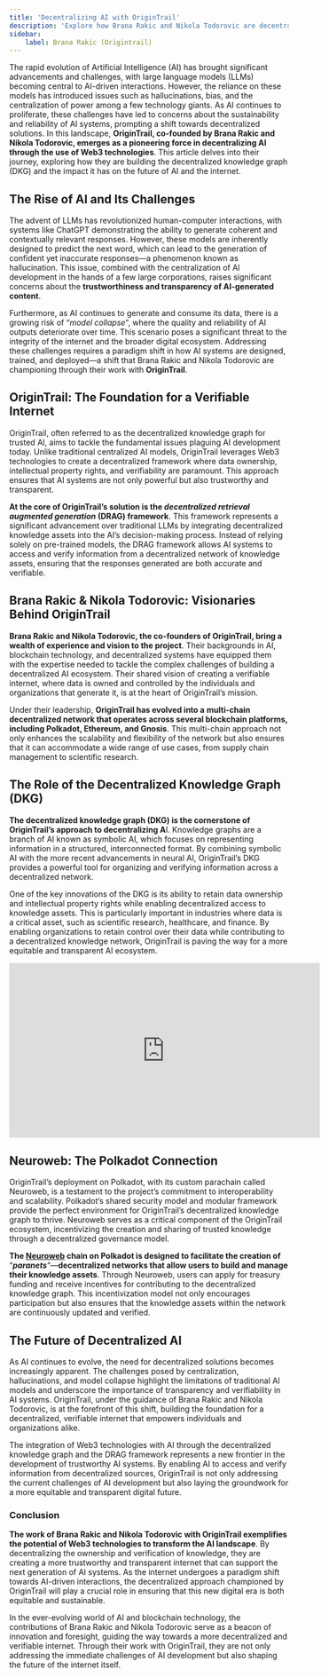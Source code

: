 ```yaml
---
title: 'Decentralizing AI with OriginTrail'
description: 'Explore how Brana Rakic and Nikola Todorovic are decentralizing AI with OriginTrail’s decentralized knowledge graph for a verifiable internet.'
sidebar:
    label: Brana Rakic (Origintrail)
---
```

The rapid evolution of Artificial Intelligence (AI) has brought significant advancements and challenges, with large language models (LLMs) becoming central to AI-driven interactions. However, the reliance on these models has introduced issues such as hallucinations, bias, and the centralization of power among a few technology giants. As AI continues to proliferate, these challenges have led to concerns about the sustainability and reliability of AI systems, prompting a shift towards decentralized solutions. In this landscape, **OriginTrail, co-founded by Brana Rakic and Nikola Todorovic, emerges as a pioneering force in decentralizing AI through the use of Web3 technologies**. This article delves into their journey, exploring how they are building the decentralized knowledge graph (DKG) and the impact it has on the future of AI and the internet.

## The Rise of AI and Its Challenges
The advent of LLMs has revolutionized human-computer interactions, with systems like ChatGPT demonstrating the ability to generate coherent and contextually relevant responses. However, these models are inherently designed to predict the next word, which can lead to the generation of confident yet inaccurate responses—a phenomenon known as hallucination. This issue, combined with the centralization of AI development in the hands of a few large corporations, raises significant concerns about the **trustworthiness and transparency of AI-generated content**.

Furthermore, as AI continues to generate and consume its data, there is a growing risk of “*model collapse*“, where the quality and reliability of AI outputs deteriorate over time. This scenario poses a significant threat to the integrity of the internet and the broader digital ecosystem. Addressing these challenges requires a paradigm shift in how AI systems are designed, trained, and deployed—a shift that Brana Rakic and Nikola Todorovic are championing through their work with **OriginTrail**.

## OriginTrail: The Foundation for a Verifiable Internet
OriginTrail, often referred to as the decentralized knowledge graph for trusted AI, aims to tackle the fundamental issues plaguing AI development today. Unlike traditional centralized AI models, OriginTrail leverages Web3 technologies to create a decentralized framework where data ownership, intellectual property rights, and verifiability are paramount. This approach ensures that AI systems are not only powerful but also trustworthy and transparent.

**At the core of OriginTrail’s solution is the *decentralized retrieval augmented generation* (DRAG) framework**. This framework represents a significant advancement over traditional LLMs by integrating decentralized knowledge assets into the AI’s decision-making process. Instead of relying solely on pre-trained models, the DRAG framework allows AI systems to access and verify information from a decentralized network of knowledge assets, ensuring that the responses generated are both accurate and verifiable.

## Brana Rakic &amp; Nikola Todorovic: Visionaries Behind OriginTrail
**Brana Rakic and Nikola Todorovic, the co-founders of OriginTrail, bring a wealth of experience and vision to the project**. Their backgrounds in AI, blockchain technology, and decentralized systems have equipped them with the expertise needed to tackle the complex challenges of building a decentralized AI ecosystem. Their shared vision of creating a verifiable internet, where data is owned and controlled by the individuals and organizations that generate it, is at the heart of OriginTrail’s mission.

Under their leadership, **OriginTrail has evolved into a** **multi-chain decentralized network that operates across several blockchain platforms, including Polkadot, Ethereum, and Gnosis**. This multi-chain approach not only enhances the scalability and flexibility of the network but also ensures that it can accommodate a wide range of use cases, from supply chain management to scientific research.

## The Role of the Decentralized Knowledge Graph (DKG)
**The decentralized knowledge graph (DKG) is the cornerstone of OriginTrail’s approach to decentralizing A**I. Knowledge graphs are a branch of AI known as symbolic AI, which focuses on representing information in a structured, interconnected format. By combining symbolic AI with the more recent advancements in neural AI, OriginTrail’s DKG provides a powerful tool for organizing and verifying information across a decentralized network.

One of the key innovations of the DKG is its ability to retain data ownership and intellectual property rights while enabling decentralized access to knowledge assets. This is particularly important in industries where data is a critical asset, such as scientific research, healthcare, and finance. By enabling organizations to retain control over their data while contributing to a decentralized knowledge network, OriginTrail is paving the way for a more equitable and transparent AI ecosystem.

<iframe allowfullscreen="allowfullscreen" frameborder="0" height="315" src="https://www.youtube.com/embed/ZMuLyLCtE3s?si=jYRAVAlM17rjXe4q" title="YouTube video player" width="560"></iframe>

## Neuroweb: The Polkadot Connection
OriginTrail’s deployment on Polkadot, with its custom parachain called Neuroweb, is a testament to the project’s commitment to interoperability and scalability. Polkadot’s shared security model and modular framework provide the perfect environment for OriginTrail’s decentralized knowledge graph to thrive. Neuroweb serves as a critical component of the OriginTrail ecosystem, incentivizing the creation and sharing of trusted knowledge through a decentralized governance model.

**The [Neuroweb](https://dablock.com/dapps/neuroweb/) chain on Polkadot is designed to facilitate the creation of** “***paranets***“—**decentralized networks that allow users to build and manage their knowledge assets**. Through Neuroweb, users can apply for treasury funding and receive incentives for contributing to the decentralized knowledge graph. This incentivization model not only encourages participation but also ensures that the knowledge assets within the network are continuously updated and verified.

## The Future of Decentralized AI
As AI continues to evolve, the need for decentralized solutions becomes increasingly apparent. The challenges posed by centralization, hallucinations, and model collapse highlight the limitations of traditional AI models and underscore the importance of transparency and verifiability in AI systems. OriginTrail, under the guidance of Brana Rakic and Nikola Todorovic, is at the forefront of this shift, building the foundation for a decentralized, verifiable internet that empowers individuals and organizations alike.

The integration of Web3 technologies with AI through the decentralized knowledge graph and the DRAG framework represents a new frontier in the development of trustworthy AI systems. By enabling AI to access and verify information from decentralized sources, OriginTrail is not only addressing the current challenges of AI development but also laying the groundwork for a more equitable and transparent digital future.

### Conclusion
**The work of Brana Rakic and Nikola Todorovic with OriginTrail exemplifies the potential of Web3 technologies to transform the AI landscape**. By decentralizing the ownership and verification of knowledge, they are creating a more trustworthy and transparent internet that can support the next generation of AI systems. As the internet undergoes a paradigm shift towards AI-driven interactions, the decentralized approach championed by OriginTrail will play a crucial role in ensuring that this new digital era is both equitable and sustainable.

In the ever-evolving world of AI and blockchain technology, the contributions of Brana Rakic and Nikola Todorovic serve as a beacon of innovation and foresight, guiding the way towards a more decentralized and verifiable internet. Through their work with OriginTrail, they are not only addressing the immediate challenges of AI development but also shaping the future of the internet itself.
